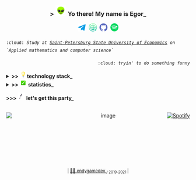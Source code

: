 <h3 align="center"> > <img src="assets/alien.gif" width="30"> Yo there! My name is Egor_ </h3>

<p align="center">
  <kbd><a href="https://t.me/endygamedev"><img src="assets/header/telegram.png" alt="Telegram" width="21" hspace="3"></a></kbd> 
  <kbd><a href="http://bronnikov.space"><img src="assets/header/web.png" alt="Website" width="22" hspace="2"></a></kbd>
  <kbd><a href="https://gist.github.com/endygamedev"><img src="assets/header/github.png" alt="Gist" width="22" hspace="2"></a></kbd>
  <kbd><a href="https://open.spotify.com/user/216ndgqqr2hlj3be4gf3rjzoa?si=dCOGGuzIR4-WEgW3lhk0CQ"><img src="assets/header/spotify.png" alt="Spotify" width="22" hspace="2"></a></kbd>
</p>

<p>
  <sub>
    <kbd>:cloud: <i>Study at <a href="https://unecon.ru/">Saint-Petersburg State University of Economics</a> on `Applied mathematics and computer science`</i></kbd>
  </sub>
</p>


<p align="right">
  <sub>
    <kbd>:cloud:<i> tryin' to do something funny</i></kbd>
  </sub>
</p>
  
<details>
<summary><b> >> <img src="assets/light_bulb.gif" width="20">technology stack_</b></summary>
<br>
<table width="200%">
   <tr>
     <td> <h6 align="center"> &nbsp; &nbsp; &nbsp; &nbsp; &nbsp; &nbsp; &nbsp; &nbsp; &nbsp; &nbsp; &nbsp; &nbsp; &nbsp; &nbsp; &nbsp; &nbsp; &nbsp; &nbsp; &nbsp; &nbsp; &nbsp; &nbsp; &nbsp;&nbsp; &nbsp; &nbsp; &nbsp; programming laguages &nbsp; &nbsp; &nbsp; &nbsp; &nbsp; &nbsp; &nbsp; &nbsp; &nbsp; &nbsp; &nbsp; &nbsp; &nbsp; &nbsp; &nbsp; &nbsp; &nbsp; &nbsp; &nbsp; &nbsp; &nbsp; &nbsp; &nbsp;&nbsp; &nbsp; &nbsp; &nbsp; &nbsp; &nbsp; </h6>  </td>
     <td> <h6 align="center"> &nbsp; &nbsp; &nbsp; &nbsp; &nbsp; &nbsp; &nbsp; &nbsp; &nbsp; &nbsp; &nbsp; &nbsp; &nbsp; &nbsp; &nbsp; &nbsp; &nbsp; &nbsp; &nbsp; &nbsp; &nbsp; &nbsp; &nbsp; &nbsp;&nbsp; &nbsp; &nbsp; frameworks &nbsp; &nbsp; &nbsp; &nbsp; &nbsp; &nbsp; &nbsp; &nbsp; &nbsp; &nbsp; &nbsp; &nbsp; &nbsp; &nbsp; &nbsp;&nbsp; &nbsp; &nbsp; &nbsp; &nbsp; &nbsp; &nbsp; &nbsp; &nbsp; &nbsp; &nbsp; &nbsp; &nbsp; &nbsp; &nbsp;  </h6> </td>
   </tr>
    <tr>
     <td>
       <p align="center">
          <kbd><img height="40" src="assets/stack/bash.png" hspace="2"></kbd>
          <kbd><img height="40" src="assets/stack/wolfram.svg" hspace="2"></kbd>
          <kbd><img height="35" src="assets/stack/python.png" hspace="2"></kbd>
          <kbd><img height="40" src="assets/stack/rust.png" hspace="2"></kbd>
          <kbd><img height="40" src="assets/stack/csharp.png" hspace="2"></kbd>
          <kbd><img height="35" src="assets/stack/java.png" hspace="2"></kbd>
          <kbd><img height="36" src="assets/stack/c.png" hspace="2"></kbd>
          <kbd><img height="30" src="assets/stack/haskell.webp" hspace="2"></kbd>
       </p>
    </td>
    <td>
      <p align="center">
        <kbd><img height="40" src="assets/stack/dotnet.png" hspace="2"></kbd>
        <kbd><img height="35" src="assets/stack/flask.png" hspace="2"></kbd>
        <kbd><img height="45" src="assets/stack/jekyll.png" hspace="2"></kbd>
        <kbd><img height="38" src="assets/stack/bootstrap.png" hspace="2"></kbd>
      </p>  
    </td>
  </tr>
  <tr>
     <td> <h6 align="center"> layout </h6> </td>
     <td> <h6 align="center"> databases </h6> </td>
  </tr>
  <tr>
    <td>
      <p align="center">
        <kbd><img height="40" src="assets/stack/latex.svg" hspace="2"></kbd>
        <kbd><img width="40" src="assets/stack/markdown.png" hspace="2"></kbd>
        <kbd><img height="40" src="assets/stack/html.png" hspace="2"></kbd>
        <kbd><img height="40" src="assets/stack/css.png" hspace="2"></kbd>
      </p>
    </td>
    <td>
      <p align="center">
        <kbd><img height="40" src="assets/stack/sqlserver.png" hspace="2"></kbd>
        <kbd><img height="40" src="assets/stack/sqlite.png" hspace="2"></kbd>
      </p>
    </td>
  </tr>
  <tr>
     <td colspan="2"> <h6 align="center"> environments </h6> </td>
  </tr>
  <tr>
    <td colspan="2">
      <p align="center">
        <kbd><img height="40" src="assets/stack/arch.png" hspace="2"></kbd>
        <kbd><img height="40" src="assets/stack/ubuntu.png" hspace="2"></kbd>
        <kbd><img height="40" src="assets/stack/git.png" hspace="2"></kbd>
        <kbd><img height="40" src="assets/stack/vim.png" hspace="2"></kbd>
        <kbd><img height="40" src="assets/stack/pycharm.png" hspace="2"></kbd>
        <kbd><img height="45" src="assets/stack/idea.png" hspace="2"></kbd>
        <kbd><img height="40" src="assets/stack/vscode.png" hspace="2"></kbd>
        <kbd><img height="40" src="assets/stack/visualstudio.png" hspace="2"></kbd>
        <kbd><img height="40" src="assets/stack/jupyter.png" hspace="2"></kbd>
        <kbd><img height="40" src="assets/stack/androidstudio.png" hspace="2"></kbd>
        <kbd><img height="30" src="assets/stack/unity.png" hspace="2"></kbd>
      </p>
    </td>
  </tr>
</table>
</details>

<details>
<summary><b>>> <img src="assets/check_mark_button.gif" width="20"> statistics_</b></summary>
<br>
<p align="center">
  <img src="https://github-readme-stats.vercel.app/api/top-langs/?username=endygamedev&layout=compact&bg_color=30,e96443,904e95&title_color=fff&text_color=fff&langs_count=6&hide=java,html" alt="endygamedev"/>
  <img src="https://github-readme-stats.vercel.app/api?username=endygamedev&show_icons=true&bg_color=30,e96443,904e95&title_color=fff&text_color=fff&icon_color=fff" alt="endygamedev" width=420/>
</p>

<p align="center">
  <img src="https://www.codewars.com/users/endygamedev/badges/small">
</p>
</details>
  
<b> >>> <img src="assets/musical_notes.gif" width="20"> let's get this party_ </b>
<br><br>
<p align="right">
  <img src="assets/picture.gif" alt="image" align="left" width="300">
  <a href="https://open.spotify.com/user/216ndgqqr2hlj3be4gf3rjzoa?si=dCOGGuzIR4-WEgW3lhk0CQ"><img src="https://spotify-github-profile.vercel.app/api/view?uid=216ndgqqr2hlj3be4gf3rjzoa&cover_image=true&theme=natemoo-re" alt="Spotify" width="350"/></a>
</p>

<br><br><br><br><br><br>
<p align="center">
  <sub>| <a href="http://bronnikov.space"> 👨‍💻 endygamedev </a> <sub> / 2019-2021 </sub> |</sub>
</p>
